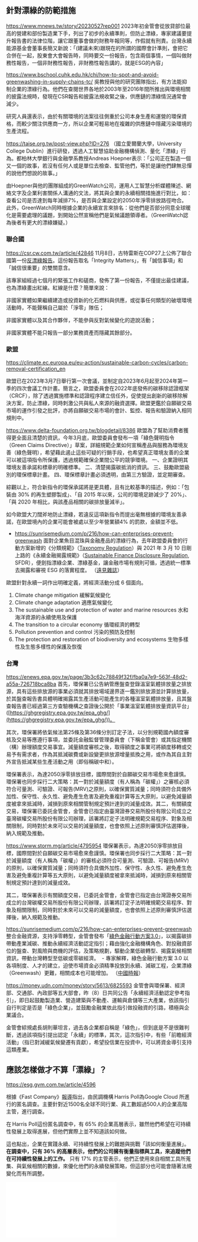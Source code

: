 

## 針對漂綠的防範措施

https://www.mnews.tw/story/20230527rep001
2023年初金管會從放貸部位最高的營建和部份製造業下手，列出了初步的永續準則，但防止漂綠，專家建議要提升報告書的法律位階，讓它跟董事會做的財務年報同等，作假就有刑責。台灣永續能源基金會董事長簡又新說：「(建議未來)跟現在的所謂的國際會計準則，會把它合併在一起，股東會大會報告時，同時要交一份報告，包含兩個事情，一個叫做財務性報告，一個非財務性報告，非財務性報告講的，就是ESG的內容」

https://www.bschool.cuhk.edu.hk/chi/how-to-spot-and-avoid-greenwashing-in-supply-chains-tc/
吳教授與他的研究團隊指出，有方法能抑制企業的漂綠行為。他們在查閱世界各地於2003年至2016年間所推出與環境相關的披露法規時，發現在CSR報告和披露法規收緊之後，供應鏈的漂綠情況通常會減少。

研究人員還表示，由於有關環境的法案往往側重於公司本身生產和運營的環保資格，而較少關注供應商一方，所以企業可輕易地在複雜的供應鏈中隱藏污染環境的生產流程。



https://taise.org.tw/post-view.php?ID=276
（國立愛爾蘭大學，University College Dublin）進行研發，透過人工智慧協助金融機構偵測、量化「漂綠」行為。都柏林大學銀行與金融學系教授Andreas Hoepner表示：「公司正在製造一個又一個的故事，若沒有任何人或是單位去檢查、監管他們，等於是讓他們肆無忌憚的說他們想說的故事。」

由Hoepner與他的團隊組成的GreenWatch公司，運用人工智慧分析媒體陳述、網絡文字及企業利害關係人溝通的文法，將其與企業的永續相關措施進行對比，如：查看公司是否達到每年減排7%，是否與企業設定的2050年淨零排放路徑吻合。此外，GreenWatch同時根據企業的永續宣言來排名：從他們是否部分同意全球暖化是需要處理的議題，到開始公然宣稱他們是氣候議題領導者。（GreenWatch認為後者有更大的漂綠嫌疑。）


### 聯合國

https://csr.cw.com.tw/article/42846
11月8日，古特雷斯在COP27上公佈了聯合國第一份[反漂綠報告](https://www.un.org/sites/un2.un.org/files/high-level_expert_group_n7b.pdf?_gl=1*1v2bkg2*_ga*NTA3NDgyNjgyLjE2NjY4NzkyNjc.*_ga_TK9BQL5X7Z*MTY2Nzk1MTY3NC41LjAuMTY2Nzk1MTY3NC4wLjAuMA)。這份報告取名「Integrity Matters」，有「誠信事項」和「誠信很重要」的雙關意含。

該專家組經過七個月的緊張工作和磋商，發佈了第一份報告，不僅提出最佳建議，也為漂綠畫出紅線。紅線是什麼？簡單來說：

非國家實體如果繼續建造或投資新的化石燃料與供應，或從事任何類型的破壞環境活動時，不能聲稱自己屬於「淨零」隊伍；

非國家實體以及其合作夥伴，不能參與反對氣候變化的遊說活動；

非國家實體不能只報告一部分業務資產而隱藏其餘部分。


### 歐盟
https://climate.ec.europa.eu/eu-action/sustainable-carbon-cycles/carbon-removal-certification_en

歐盟已在2023年3月7日舉行第一次會議，並制定自2023年6月起至2024年第一季的四次會議工作計畫。簡言之，歐盟委員會在2022年底發佈的碳移除認證框架（CRCF），除了透過實施標準和認證程序建立信任外，促使提出創新的碳移除解決方案，防止漂綠，同時刺激公共與私人來源的融資選擇。歐盟更鑑於自願碳交易市場的運作引發之批評，亦將自願碳交易市場的會計、監控、報告和驗證納入相同規則中。

https://www.delta-foundation.org.tw/blogdetail/8386
歐盟為了幫助消費者獲得更全面且清楚的資訊，今年3月底，歐盟委員會發布一項「綠色聲明指令（Green Claims Directive）」草案，詳細規範企業如何宣稱產品與服務為環境友善（綠色聲明），希望藉此遏止這些可疑的行銷手段，也希望真正環境友善的企業可以被這項指令所保護，透過規範確保企業間公平的競爭環境。
一、企業證明其環境友善承諾和標章的明確標準。
二、清楚揭露碳抵消的資訊。
三、鼓勵歐盟級別的環保標章計畫。
四、環保標章計畫必須透明，由第三方驗證，並定期審查。

綜觀以上，符合新指令的環保承諾將是更具體，且有比較基準的描述，例如：「包裝由 30% 的再生塑膠製成」、「自 2015 年以來，公司的環境足跡減少了 20%」、「與 2020 年相比，與該產品相關的碳排放量減半」。

如今歐盟大刀闊斧地防止漂綠，若違反這項新指令而提出毫無根據的環境友善承諾，在歐盟境內的企業可能會被處以至少年營業額4% 的罰款，金額並不低。

- https://sunrisemedium.com/p/216/how-can-enterprises-prevent-greenwash
    面對企業魚目混珠與金融產品的漂綠行為，去年歐盟委員會的行動方案新增的《分類規範》（[Taxonomy Regulation](https://finance.ec.europa.eu/sustainable-finance/tools-and-standards/eu-taxonomy-sustainable-activities_en)）與 2021 年 3 月 10 日剛上路的《永續金融揭露規範》（[Sustainable Finance Disclosure Regulation](https://www.eurosif.org/policies/sfdr/), SFDR），便劍指漂綠企業、漂綠基金，讓金融市場有規則可循，透過統一標準去揭露和審視 ESG 的落實程度。 （[遠見雜誌](https://www.gvm.com.tw/article/78585)）

歐盟針對永續一詞作出明確定義，將經濟活動分成 6 個面向。
1. Climate change mitigation 緩解氣候變化
2. Climate change adaptation 適應氣候變化
3. The sustainable use and protection of water and marine resources 水和海洋資源的永續使用及保護
4. The transition to a circular economy 循環經濟的轉型
5. Pollution prevention and control 污染的預防及控制
6. The protection and restoration of biodiversity and ecosystems 生物多樣性及生態多樣性的保護及恢復

### 台灣

https://enews.epa.gov.tw/page/3b3c62c78849f32f/fba0a7e9-563f-48d2-a55a-726718bca8ba
首先，環保署已公告納管應盤查登錄溫室氣體排放量之排放源，具有這些排放源的事業必須就其排放場域邊界逐一鑑別排放源並計算排放量，於其盤查報告書具體明確揭露其生產活動可能產生的各種溫室氣體排放量，且其盤查報告書已經過第三方查驗機構之查證後公開於「事業溫室氣體排放量資訊平台」([https://ghgregistry.epa.gov.tw/epa_ghg/](https://ghgregistry.epa.gov.tw/epa_ghg/))。

其次，環保署將依氣候法第25條及第36條分別訂定子法，以分別規範國內額度審核及交易等應遵行事項，並委託金融監督管理委員會（下稱金管會）或其指定機關（構）辦理額度交易事宜。減量額度審核之後，取得額度之事業可將額度移轉或交易予有需求者，作為其抵減碳費或新設變更排放源增量抵換之用，或作為其自主對外宣告抵減某些生產活動之用（即俗稱碳中和）。

環保署表示，為達2050淨零排放目標，國際間對於自願碳交易市場愈來愈謹慎。環保署也同步採行二大策略：其一對於減量額度（有人稱為「碳權」）之審核必須符合可量測、可驗證、可報告(MRV)之原則，以確保實質減量；同時須符合具備外加性、保守性、永久性、避免產生危害及避免重複計算等五大原則，以避免減量額度被拿來抵減時，減損到原來相關管制規定預計達到的減量成效。其二，有關額度交易，環保署已委託金管會，金管會已指定由臺灣證券交易所股份有限公司成立之臺灣碳權交易所股份有限公司辦理，該署將訂定子法明確規範交易程序、對象及相關限制，同時對於未來可以交易的減量額度，也會依照上述原則審慎評估選擇後，納入規範及推動。

https://www.storm.mg/article/4795954
環保署表示，為達2050淨零排放目標，國際間對於自願碳交易市場愈來愈謹慎。環保署也同步採行二大策略：其一對於減量額度（有人稱為「碳權」）的審核必須符合可量測、可驗證、可報告(MRV)的原則，以確保實質減量；同時須符合具備外加性、保守性、永久性、避免產生危害及避免重複計算等五大原則，以避免減量額度被拿來抵減時，減損到原來相關管制規定預計達到的減量成效。

其二，環保署表示有關額度交易，已委託金管會，金管會已指定由台灣證券交易所成立的台灣碳權交易所股份有限公司辦理，該署將訂定子法明確規範交易程序、對象及相關限制，同時對於未來可以交易的減量額度，也會依照上述原則審慎評估選擇後，納入規範及推動。

https://sunrisemedium.com/p/216/how-can-enterprises-prevent-greenwash
整合金融資源，支持淨零轉型，金管會發布「[綠色金融行動方案3.0](https://www.fsc.gov.tw/websitedowndoc?file=chfsc/202209281336330.pdf&filedisplay=%E7%B6%A0%E8%89%B2%E9%87%91%E8%9E%8D%E8%A1%8C%E5%8B%95%E6%96%B9%E6%A1%883.0.pdf)」，以揭露碳排帶動產業減碳、推動永續經濟活動認定指引；藉由強化金融機構角色、對投融資部位的盤查、對風險與商機的評估，及策略規劃，驅動企業低碳轉型、揭露氣候相關資訊，帶動台灣轉型至低碳或零碳經濟。 
    - 專家解釋，綠色金融行動方案 3.0 以各項制度、人才的建立，迫使市場資金必須精準投放到永續、減碳工程，企業漂綠（Greenwash）更難，相關成本也可能增加。 （[中國時報](https://www.chinatimes.com/realtimenews/20220926004263-260410?chdtv)）




https://money.udn.com/money/story/5613/6825593
金管會與環保署、經濟部、交通部、內政部等五大部會，昨（8）日共同公告「永續經濟活動認定參考指引」，即日起鼓勵製造業、營造建築與不動產、運輸與倉儲等三大產業，依該指引自行判定是否是「綠色企業」，並鼓勵金融業依此指引做投融資的引路，積極與企業議合。

金管會綜規處長胡則華坦言，過去各企業都自稱是「綠色」，但到底是不是很難判斷，透過該項指引提出認定「永續」的標準，其次，這次指引中，有些「前瞻經濟活動」（指已對減緩氣候變遷有貢獻），希望投信業在投資中，可以將資金導引支持這類產業。


## 應該怎樣做才不算「漂綠」？

https://esg.gvm.com.tw/article/4596

根據《Fast Company》[報導](https://www.fastcompany.com/90740501/68-of-u-s-execs-admit-their-companies-are-guilty-of-greenwashing)指出，由民調機構 Harris Poll為Google Cloud 所進行的匿名調查。主要針對近1500名全球不同行業、員工數超過500人的企業高階主管，進行調查。

在 Harris Poll這份匿名調查中，有 65% 的企業高層表示，雖然他們希望在可持續性發展上取得進展，但他們實際上並不知道該如何做。

這也點出，企業在實踐永續、可持續性發展上的難題與挑戰「該如何衡量進展」。**在調查中，只有 36% 的高層表示，他們的公司擁有衡量指標與工具，來追蹤他們在可持續性發展上的工作。** 只有 17% 的主管表示，他們正使用來自相關工具所蒐集、與氣候相關的數據，來優化他們的永續發展策略，但這部分也可能會隨著法規變化而有所調整。


![](../005-Files/推動我國接軌IFRS永續揭露準則藍圖_20230817.pdf)